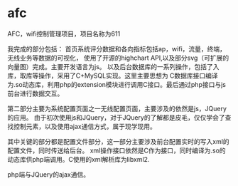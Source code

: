 # afc
AFC，wifi控制管理项目，项目名称为611


我完成的部分包括：
首页系统评分数据和各向指标包括ap，wifi，流量，终端，无线业务等数据的可视化，
使用了开源的highchart API,以及部分svg（可扩展的向量图）完成。主要开发语言为js。
以及后台数据库的一系列操作，包括了入库，取库等操作，采用了C+MySQL实现。这里主要思想为
C数据库接口编译为.so动态库，利用php的extension模块进行调用C接口。最后通过php接口与js前台进行数据交互。

第二部分主要为系统配置页面之一无线配置页面，主要涉及的依然是js，JQuery的应用。
由于初次使用js和JQuery，对于JQuery的了解都是皮毛，仅仅学会了查找控制元素，以及使用ajax通信方式，属于现学现用。

其中关键的部分都是配置文件部分，这一部分主要涉及前台配置实时的写入xml的配置文件，同时传送给后台。
xml操作接口依然是C作为接口，同时编译为.so的动态库供php端调用。C使用的xml解析库为libxml2.

php端与JQuery的ajax通信。

